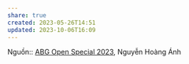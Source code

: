 ```yaml
---
share: true
created: 2023-05-26T14:51
updated: 2023-10-06T16:09
---
```


Nguồn:: [ABG Open Special 2023](../../../%CE%9E%20Ngu%E1%BB%93n/Kinh%20t%E1%BA%BF%20h%E1%BB%8Dc/ABG%20Open%20Special%202023.md), Nguyễn Hoàng Ánh

